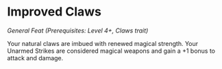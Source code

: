 # Improved Claws

_General Feat (Prerequisites: Level 4+, Claws trait)_

Your natural claws are imbued with renewed magical strength. Your Unarmed Strikes are considered magical weapons and gain a +1 bonus to attack and damage.
